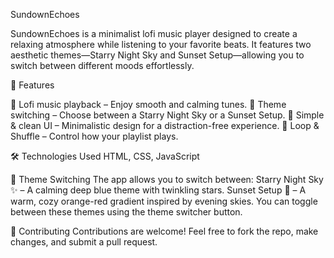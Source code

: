 SundownEchoes

SundownEchoes is a minimalist lofi music player designed to create a relaxing atmosphere while listening to your favorite beats. It features two aesthetic themes—Starry Night Sky and Sunset Setup—allowing you to switch between different moods effortlessly.

🌟 Features

🎵 Lofi music playback – Enjoy smooth and calming tunes.
🎨 Theme switching – Choose between a Starry Night Sky or a Sunset Setup.
📱 Simple & clean UI – Minimalistic design for a distraction-free experience.
🔄 Loop & Shuffle – Control how your playlist plays.

🛠️ Technologies Used
HTML, CSS, JavaScript

🎨 Theme Switching
The app allows you to switch between:
Starry Night Sky ✨ – A calming deep blue theme with twinkling stars.
Sunset Setup 🌇 – A warm, cozy orange-red gradient inspired by evening skies.
You can toggle between these themes using the theme switcher button.

🤝 Contributing
Contributions are welcome! Feel free to fork the repo, make changes, and submit a pull request.

